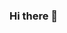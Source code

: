 ### Hi there 👋 

<!--
**bryn-trys/bryn-trys** is a ✨ _special_ ✨ repository because its `README.md` (this file) appears on your GitHub profile

- My name is Bryn
- 🔭 I’m currently working on a personal website
- 🌱 I’m currently learning Python and JavaScript
- 📫 How to reach me: 23leap23@gmail.com
- 😄 Pronouns: She/Her and They/Them
- ✨ Fun facts: I am a freshman in High School, and in addition to coding compete in geography bees, play the violin, and am making my own graphic novel

-->
